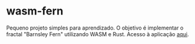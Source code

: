 # wasm-fern
Pequeno projeto simples para aprendizado. O objetivo é implementar o fractal "Barnsley Fern" utilizando WASM e Rust. Acesso à aplicação [aqui](https://guhserafs.github.io/wasm-fern/app/). 
